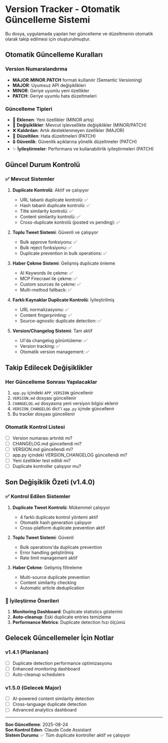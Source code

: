 # Version Tracker - Otomatik Güncelleme Sistemi

Bu dosya, uygulamada yapılan her güncelleme ve düzeltmenin otomatik olarak takip edilmesi için oluşturulmuştur.

## Otomatik Güncelleme Kuralları

### Version Numaralandırma
- **MAJOR.MINOR.PATCH** formatı kullanılır (Semantic Versioning)
- **MAJOR**: Uyumsuz API değişiklikleri
- **MINOR**: Geriye uyumlu yeni özellikler  
- **PATCH**: Geriye uyumlu hata düzeltmeleri

### Güncelleme Tipleri
- 🚀 **Eklenen**: Yeni özellikler (MINOR artış)
- 🔄 **Değişiklikler**: Mevcut işlevsellikte değişiklikler (MINOR/PATCH)
- ❌ **Kaldırılan**: Artık desteklenmeyen özellikler (MAJOR)
- 🐛 **Düzeltilen**: Hata düzeltmeleri (PATCH)
- 🔒 **Güvenlik**: Güvenlik açıklarına yönelik düzeltmeler (PATCH)
- ✨ **İyileştirmeler**: Performans ve kullanabilirlik iyileştirmeleri (PATCH)

## Güncel Durum Kontrolü

### ✅ Mevcut Sistemler
1. **Duplicate Kontrolü**: Aktif ve çalışıyor
   - URL tabanlı duplicate kontrolü: ✅
   - Hash tabanlı duplicate kontrolü: ✅
   - Title similarity kontrolü: ✅
   - Content similarity kontrolü: ✅
   - Cross-duplicate kontrolü (posted vs pending): ✅

2. **Toplu Tweet Sistemi**: Güvenli ve çalışıyor
   - Bulk approve fonksiyonu: ✅
   - Bulk reject fonksiyonu: ✅
   - Duplicate prevention in bulk operations: ✅

3. **Haber Çekme Sistemi**: Gelişmiş duplicate önleme
   - AI Keywords ile çekme: ✅
   - MCP Firecrawl ile çekme: ✅
   - Custom sources ile çekme: ✅
   - Multi-method fallback: ✅

4. **Farklı Kaynaklar Duplicate Kontrolü**: İyileştirilmiş
   - URL normalizasyonu: ✅
   - Content fingerprinting: ✅
   - Source-agnostic duplicate detection: ✅

5. **Version/Changelog Sistemi**: Tam aktif
   - UI'da changelog görüntüleme: ✅
   - Version tracking: ✅
   - Otomatik version management: ✅

## Takip Edilecek Değişiklikler

### Her Güncelleme Sonrası Yapılacaklar
1. `app.py` içindeki `APP_VERSION` güncellenir
2. `VERSION.md` dosyası güncellenir
3. `CHANGELOG.md` dosyasına yeni versiyon bilgisi eklenir
4. `VERSION_CHANGELOG` dict'i `app.py` içinde güncellenir
5. Bu tracker dosyası güncellenir

### Otomatik Kontrol Listesi
- [ ] Version numarası artırıldı mı?
- [ ] CHANGELOG.md güncellendi mi?
- [ ] VERSION.md güncellendi mi?
- [ ] app.py içindeki VERSION_CHANGELOG güncellendi mi?
- [ ] Yeni özellikler test edildi mi?
- [ ] Duplicate kontroller çalışıyor mu?

## Son Değişiklik Özeti (v1.4.0)

### ✅ Kontrol Edilen Sistemler
1. **Duplicate Tweet Kontrolü**: Mükemmel çalışıyor
   - 4 farklı duplicate kontrol yöntemi aktif
   - Otomatik hash generation çalışıyor
   - Cross-platform duplicate prevention aktif

2. **Toplu Tweet Sistemi**: Güvenli
   - Bulk operations'da duplicate prevention
   - Error handling geliştirilmiş
   - Rate limit management aktif

3. **Haber Çekme**: Gelişmiş filtreleme
   - Multi-source duplicate prevention
   - Content similarity checking
   - Automatic article deduplication

### 🔧 İyileştirme Önerileri
1. **Monitoring Dashboard**: Duplicate statistics gösterimi
2. **Auto-cleanup**: Eski duplicate entries temizleme
3. **Performance Metrics**: Duplicate detection hızı ölçümü

## Gelecek Güncellemeler İçin Notlar

### v1.4.1 (Planlanan)
- [ ] Duplicate detection performance optimizasyonu
- [ ] Enhanced monitoring dashboard
- [ ] Auto-cleanup schedulers

### v1.5.0 (Gelecek Major)
- [ ] AI-powered content similarity detection
- [ ] Cross-language duplicate detection
- [ ] Advanced analytics dashboard

---

**Son Güncelleme**: 2025-08-24  
**Son Kontrol Eden**: Claude Code Assistant  
**Sistem Durumu**: ✅ Tüm duplicate kontroller aktif ve çalışıyor